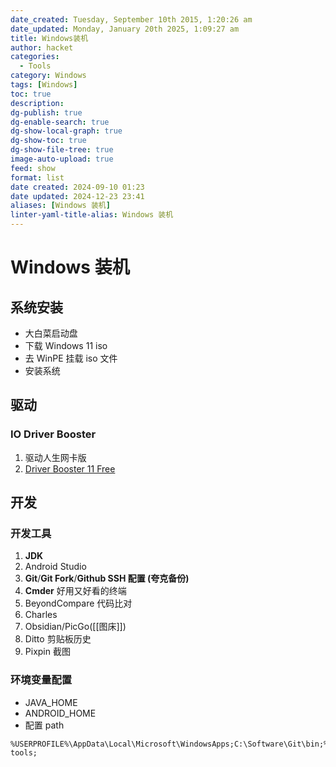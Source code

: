 ```yaml
---
date_created: Tuesday, September 10th 2015, 1:20:26 am
date_updated: Monday, January 20th 2025, 1:09:27 am
title: Windows装机
author: hacket
categories:
  - Tools
category: Windows
tags: [Windows]
toc: true
description: 
dg-publish: true
dg-enable-search: true
dg-show-local-graph: true
dg-show-toc: true
dg-show-file-tree: true
image-auto-upload: true
feed: show
format: list
date created: 2024-09-10 01:23
date updated: 2024-12-23 23:41
aliases: [Windows 装机]
linter-yaml-title-alias: Windows 装机
---
```


# Windows 装机

## 系统安装

- 大白菜启动盘
- 下载 Windows 11 iso
- 去 WinPE 挂载 iso 文件
- 安装系统

## 驱动

### IO Driver Booster

1. 驱动人生网卡版
2. [Driver Booster 11 Free](https://www.iobit.com/en/driver-booster.php?AFFILIATE=105109&AFF=105109)

## 开发

### 开发工具

1. **JDK**
2. Android Studio
3. **Git**/**Git Fork**/**Github SSH 配置 (夸克备份)**
4. **Cmder** 好用又好看的终端
5. BeyondCompare 代码比对
6. Charles
7. Obsidian/PicGo([[图床]])
8. Ditto 剪贴板历史
9. Pixpin 截图

### 环境变量配置

- JAVA_HOME
- ANDROID_HOME
- 配置 path

```
%USERPROFILE%\AppData\Local\Microsoft\WindowsApps;C:\Software\Git\bin;%JAVA_HOME%\bin;%ANDROID_HOME%\platform-tools;
```
